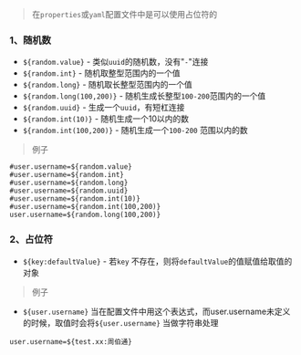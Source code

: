 > 在`properties`或`yaml`配置文件中是可以使用占位符的

### 1、随机数

* `${random.value}` - 类似`uuid`的随机数，没有"`-`"连接
* `${random.int}` - 随机取整型范围内的一个值
* `${random.long}` - 随机取长整型范围内的一个值
* `${random.long(100,200)}` - 随机生成长整型`100-200`范围内的一个值
* `${random.uuid}` - 生成一个`uuid`，有短杠连接
* `${random.int(10)}` - 随机生成一个10以内的数
* `${random.int(100,200)}` - 随机生成一个`100-200` 范围以内的数

> 例子

```properties
#user.username=${random.value}
#user.username=${random.int}
#user.username=${random.long}
#user.username=${random.uuid}
#user.username=${random.int(10)}
#user.username=${random.int(100,200)}
user.username=${random.long(100,200)}
```



### 2、占位符

* `${key:defaultValue}` - 若`key` 不存在，则将`defaultValue`的值赋值给取值的对象

> 例子

* `${user.username}` 当在配置文件中用这个表达式，而user.username未定义的时候，取值时会将`${user.username}` 当做字符串处理

```properties
user.username=${test.xx:周伯通}
```



